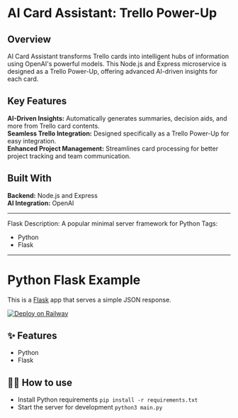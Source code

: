 # AI Card Assistant: Trello Power-Up

## Overview
AI Card Assistant transforms Trello cards into intelligent hubs of information using OpenAI's powerful models. This Node.js and Express microservice is designed as a Trello Power-Up, offering advanced AI-driven insights for each card.  <br/>

## Key Features
**AI-Driven Insights:** Automatically generates summaries, decision aids, and more from Trello card contents.  <br/>
**Seamless Trello Integration:** Designed specifically as a Trello Power-Up for easy integration.  <br/>
**Enhanced Project Management:** Streamlines card processing for better project tracking and team communication.  <br/>

## Built With
**Backend:** Node.js and Express <br/>
**AI Integration:** OpenAI  <br/>

---
Flask
Description: A popular minimal server framework for Python
Tags:
  - Python
  - Flask
---

# Python Flask Example

This is a [Flask](https://flask.palletsprojects.com/en/1.1.x/) app that serves a simple JSON response.

[![Deploy on Railway](https://railway.app/button.svg)](https://railway.app/new/template/zUcpux)

## ✨ Features

- Python
- Flask

## 💁‍♀️ How to use

- Install Python requirements `pip install -r requirements.txt`
- Start the server for development `python3 main.py`
